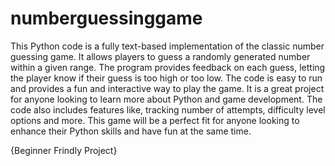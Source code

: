 # numberguessinggame
This Python code is a fully text-based implementation of the classic number guessing game. It allows players to guess a randomly generated number within a given range. The program provides feedback on each guess, letting the player know if their guess is too high or too low. The code is easy to run and provides a fun and interactive way to play the game. It is a great project for anyone looking to learn more about Python and game development. The code also includes features like, tracking number of attempts, difficulty level options and more. This game will be a perfect fit for anyone looking to enhance their Python skills and have fun at the same time.

{Beginner Frindly Project}
